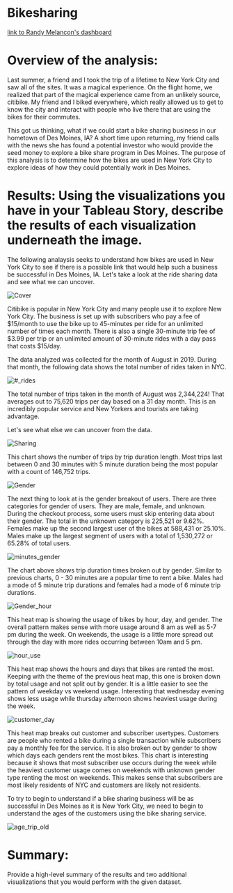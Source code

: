 # Bikesharing

[link to Randy Melancon's dashboard](https://public.tableau.com/app/profile/randy.l.melancon/viz/Challenge_work/ChallengeStory?publish=yes)

# Overview of the analysis: 
Last summer, a friend and I took the trip of a lifetime to New York City and saw all of the sites.  It was a magical experience.  On the flight home, we realized that part of the magical experience came from an unlikely source, citibike.  My friend and I biked everywhere, which really allowed us to get to know the city and interact with people who live there that are using the bikes for their commutes.  

This got us thinking, what if we could start a bike sharing business in our hometown of Des Moines, IA?  A short time upon returning, my friend calls with the news she has found a potential investor who would provide the seed money to explore a bike share program in Des Moines.  The purpose of this analysis is to determine how the bikes are used in New York City to explore ideas of how they could potentially work in Des Moines.  

# Results: Using the visualizations you have in your Tableau Story, describe the results of each visualization underneath the image.

The following analaysis seeks to understand how bikes are used in New York City to see if there is a possible link that would help such a business be successful in Des Moines, IA.  Let's take a look at the ride sharing data and see what we can uncover.

![Cover](https://user-images.githubusercontent.com/107599510/194689272-beb43d40-8695-49f0-b2f8-69d232b2cb22.png)

Citibike is popular in New York City and many people use it to explore New York City.  The business is set up with subscribers who pay a fee of $15/month to use the bike up to 45-minutes per ride for an unlimited number of times each month.  There is also a single 30-minute trip fee of $3.99 per trip or an unlimited amount of 30-minute rides with a day pass that costs $15/day.  

The data analyzed was collected for the month of August in 2019.  During that month, the following data shows the total number of rides taken in NYC.

![#_rides](https://user-images.githubusercontent.com/107599510/194689658-633ccece-ebdb-4933-b8f7-6c894a6719ba.png)

The total number of trips taken in the month of August was 2,344,224!  That averages out to 75,620 trips per day based on a 31 day month.  This is an incredibly popular service and New Yorkers and tourists are taking advantage.  

Let's see what else we can uncover from the data.

![Sharing](https://user-images.githubusercontent.com/107599510/194690347-ac35c15b-2d7e-4fe7-a215-d5d32504bfc6.png)

This chart shows the number of trips by trip duration length.  Most trips last between 0 and 30 minutes with 5 minute duration being the most popular with a count of 146,752 trips.

![Gender](https://user-images.githubusercontent.com/107599510/194690406-5ba2ca15-96b4-4fb2-b4a9-5103acd595b3.png)

The next thing to look at is the gender breakout of users.  There are three categories for gender of users.  They are male, female, and unknown.  During the checkout process, some users must skip entering data about their gender.  The total in the unknown category is 225,521 or 9.62%.  Females make up the second largest user of the bikes at 588,431 or 25.10%.  Males make up the largest segment of users with a total of 1,530,272 or 65.28% of total users.  

![minutes_gender](https://user-images.githubusercontent.com/107599510/194690834-f5feeb33-bb70-4ea6-a27d-8c6a0a30df70.png)

The chart above shows trip duration times broken out by gender.  Similar to previous charts, 0 - 30 minutes are a popular time to rent a bike.  Males had a mode of 5 minute trip durations and females had a mode of 6 minute trip durations.  

![Gender_hour](https://user-images.githubusercontent.com/107599510/194691659-6de257f2-bba7-401d-8b3f-4e299f4cb0b4.png)

This heat map is showing the usage of bikes by hour, day, and gender.  The overall pattern makes sense with more usage around 8 am as well as 5-7 pm during the week.  On weekends, the usage is a little more spread out through the day with more rides occurring between 10am and 5 pm.

![hour_use](https://user-images.githubusercontent.com/107599510/194691744-76c2f9ff-b904-489b-8d15-890b943abd39.png)

This heat map shows the hours and days that bikes are rented the most.  Keeping with the theme of the previous heat map, this one is broken down by total usage and not split out by gender.  It is a little easier to see the pattern of weekday vs weekend usage.  Interesting that wednesday evening shows less usage while thursday afternoon shows heaviest usage during the week.

![customer_day](https://user-images.githubusercontent.com/107599510/194691916-62ebb134-b4c7-495b-8595-3fe9310cba7f.png)

This heat map breaks out customer and subscriber usertypes.  Customers are people who rented a bike during a single transaction while subscribers pay a monthly fee for the service.  It is also broken out by gender to show which days each genders rent the most bikes.  This chart is interesting because it shows that most subscriber use occurs during the week while the heaviest customer usage comes on weekends with unknown gender type renting the most on weekends.  This makes sense that subscribers are most likely residents of NYC and customers are likely not residents.  

To try to begin to understand if a bike sharing business will be as successful in Des Moines as it is New York City, we need to begin to understand the ages of the customers using the bike sharing service.  

![age_trip_old](https://user-images.githubusercontent.com/107599510/194692147-609b5eb8-c73c-4015-a9fa-316feaf3fc74.png)


# Summary: 
Provide a high-level summary of the results and two additional visualizations that you would perform with the given dataset.
